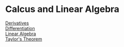 # Calcus and Linear Algebra
[Derivatives](derivatives.ipynb)  
[Differentiation](differentiation.ipynb)  
[Linear Algebra](linear_algebra.ipynb)  
[Taylor's Theorem](taylor's_theorem.ipynb)  
